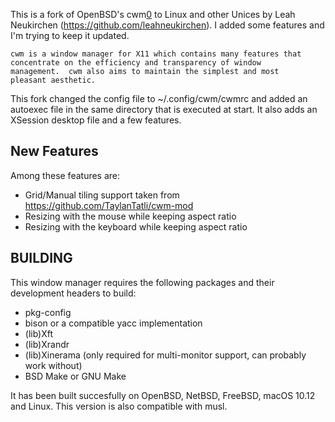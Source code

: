 This is a fork of OpenBSD's cwm[0] to Linux and other Unices by Leah Neukirchen (https://github.com/leahneukirchen).
I added some features and I'm trying to keep it updated.

    cwm is a window manager for X11 which contains many features that
    concentrate on the efficiency and transparency of window
    management.  cwm also aims to maintain the simplest and most
    pleasant aesthetic.

This fork changed the config file to ~/.config/cwm/cwmrc and added an autoexec file in the same directory
that is executed at start. It also adds an XSession desktop file and a few features.

## New Features
Among these features are:

* Grid/Manual tiling support taken from https://github.com/TaylanTatli/cwm-mod
* Resizing with the mouse while keeping aspect ratio
* Resizing with the keyboard while keeping aspect ratio

## BUILDING
This window manager requires the following packages and their development headers to build:

* pkg-config
* bison or a compatible yacc implementation
* (lib)Xft
* (lib)Xrandr
* (lib)Xinerama (only required for multi-monitor support, can probably work without)
* BSD Make or GNU Make

It has been built succesfully on OpenBSD, NetBSD, FreeBSD, macOS 10.12 and Linux.
This version is also compatible with musl.

[0]: http://cvsweb.openbsd.org/cgi-bin/cvsweb/xenocara/app/cwm/
